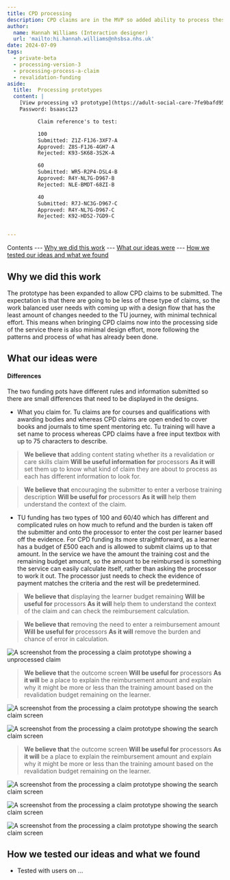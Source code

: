 ```yaml
---
title: CPD processing
description: CPD claims are in the MVP so added ability to process these claims. 
author:
  name: Hannah Williams (Interaction designer)
  url: 'mailto:hi.hannah.williams@nhsbsa.nhs.uk'
date: 2024-07-09
tags:
  - private-beta
  - processing-version-3
  - processing-process-a-claim
  - revalidation-funding
aside:
  title:  Processing prototypes
  content: |
    [View processing v3 prototype](https://adult-social-care-7fe9bafd955a.herokuapp.com/processing/v3/) 
    Password: bsaasc123

          Claim reference's to test:

          100
          Submitted: Z1Z-F1J6-3XF7-A
          Approved: Z8S-F1J6-4GH7-A
          Rejected: K93-SK68-3S2K-A

          60
          Submitted: WR5-R2P4-DSL4-B
          Approved: R4Y-NL7G-D967-B
          Rejected: NLE-BMDT-68ZI-B

          40
          Submitted: R7J-NC3G-D967-C
          Approved: R4Y-NL7G-D967-C
          Rejected: K92-HD52-7GD9-C


---
```


Contents
--- [Why we did this work](#why-we-did-this-work)
--- [What our ideas were](#what-our-ideas-were)
--- [How we tested our ideas and what we found](#how-we-tested-our-ideas-and-what-we-found)

## Why we did this work

The prototype has been expanded to allow CPD claims to be submitted. The expectation is that there are going to be less of these type of claims, so the work balanced user needs with coming up with a design flow that has the least amount of changes needed to the TU journey, with minimal technical effort. This means when bringing CPD claims now into the processing side of the service there is also minimal design effort, more following the patterns and process of what has already been done.

## What our ideas were

#### Differences
The two funding pots have different rules and information submitted so there are small differences that need to be displayed in the designs.
- What you claim for. Tu claims are for courses and qualifications with awarding bodies and whereas CPD claims are open ended to cover books and journals to time spent mentoring etc. Tu training will have a set name to process whereas CPD claims have a free input textbox with up to 75 characters to describe.

>**We believe that** adding content stating whether its a revalidation or care skills claim
>**Will be useful information for** processors
>**As it will** set them up to know what kind of claim they are about to process as each has different information to look for.

>**We believe that** encouraging the submitter to enter a verbose training description
>**Will be useful for** processors
>**As it will** help them understand the context of the claim.

- TU funding has two types of 100 and 60/40 which has different and complicated rules on how much to refund and the burden is taken off the submitter and onto the processor to enter the cost per learner based off the evidence. For CPD funding its more straightforward, as a learner has a budget of £500 each and is allowed to submit claims up to that amount. In the service we have the amount the training cost and the remaining budget amount, so the amount to be reimbursed is something the service can easily calculate itself, rather than asking the processor to work it out. The processor just needs to check the evidence of payment matches the criteria and the rest will be predetermined.

>**We believe that** displaying the learner budget remaining
>**Will be useful for** processors
>**As it will** help them to understand the context of the claim and can check the reimbursement calculation.

>**We believe that** removing the need to enter a reimbursement amount
>**Will be useful for** processors
>**As it will** remove the burden and chance of error in calculation.

![A screenshot from the processing a claim prototype showing a unprocessed claim](unprocessed-claim.png "Unprocessed claim")

>**We believe that** the outcome screen 
>**Will be useful for** processors
>**As it will** be a place to explain the reimbursement amount and explain why it might be more or less than the training amount based on the revalidation budget remaining on the learner.

![A screenshot from the processing a claim prototype showing the search claim screen](reimbursement-amount.png "Approval outcome screen - reimbursement explaining")

![A screenshot from the processing a claim prototype showing the search claim screen](processed-claim-approved.png "Processed claim - approved")


>**We believe that** the outcome screen 
>**Will be useful for** processors
>**As it will** be a place to explain the reimbursement amount and explain why it might be more or less than the training amount based on the revalidation budget remaining on the learner.

![A screenshot from the processing a claim prototype showing the search claim screen](unprocessed-claim-no.png "Unprocessed claim - no selection")

![A screenshot from the processing a claim prototype showing the search claim screen](rejection-notes.png "Rejected outcome screen - rejection notes")

![A screenshot from the processing a claim prototype showing the search claim screen](processed-claim-rejected.png "Rejected processed claim")

## How we tested our ideas and what we found

- Tested with users on ...